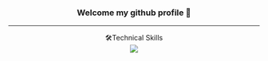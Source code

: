 ### <div align="center">Welcome my github profile 👋</div>
_ _ _

<div align="center">🛠Technical Skills</div>
<div align="center">
<img src="https://img.shields.io/badge/Java-4682B4?style=flat-square&logo=Java&logoColor=white"/>

</div>
<!--
**parkyoungjiin/parkyoungjiin** is a ✨ _special_ ✨ repository because its `README.md` (this file) appears on your GitHub profile.

Here are some ideas to get you started:

- 🔭 I’m currently working on ...
- 🌱 I’m currently learning ...
- 👯 I’m looking to collaborate on ...
- 🤔 I’m looking for help with ...
- 💬 Ask me about ...
- 📫 How to reach me: ...
- 😄 Pronouns: ...
- ⚡ Fun fact: ...
-->

